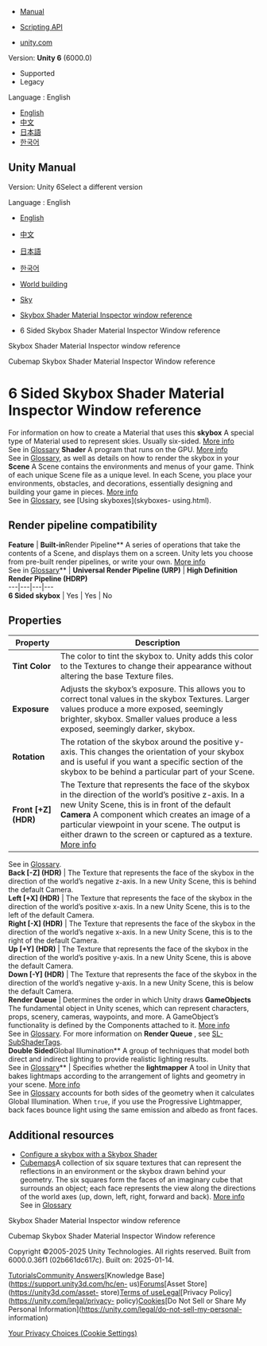 [](https://docs.unity3d.com)

  * [Manual](../Manual/index.html)
  * [Scripting API](../ScriptReference/index.html)

  * [unity.com](https://unity.com/)

Version: **Unity 6** (6000.0)

  * Supported
  * Legacy

Language : English

  * [English](/Manual/shader-skybox-6sided.html)
  * [中文](/cn/current/Manual/shader-skybox-6sided.html)
  * [日本語](/ja/current/Manual/shader-skybox-6sided.html)
  * [한국어](/kr/current/Manual/shader-skybox-6sided.html)

[](https://docs.unity3d.com)

## Unity Manual

Version: Unity 6Select a different version

Language : English

  * [English](/Manual/shader-skybox-6sided.html)
  * [中文](/cn/current/Manual/shader-skybox-6sided.html)
  * [日本語](/ja/current/Manual/shader-skybox-6sided.html)
  * [한국어](/kr/current/Manual/shader-skybox-6sided.html)

  * [World building](CreatingEnvironments.html)
  * [Sky](sky-landing.html)
  * [Skybox Shader Material Inspector window reference](skybox-material-reference.html)
  * 6 Sided Skybox Shader Material Inspector Window reference

[](skybox-material-reference.html)

Skybox Shader Material Inspector window reference

[](shader-skybox-cubemap.html)

Cubemap Skybox Shader Material Inspector Window reference

# 6 Sided Skybox Shader Material Inspector Window reference

For information on how to create a Material that uses this **skybox** A
special type of Material used to represent skies. Usually six-sided. [More
info](sky-landing.html)  
See in [Glossary](Glossary.html#Skybox) **Shader** A program that runs on the
GPU. [More info](Shaders.html)  
See in [Glossary](Glossary.html#Shader), as well as details on how to render
the skybox in your **Scene** A Scene contains the environments and menus of
your game. Think of each unique Scene file as a unique level. In each Scene,
you place your environments, obstacles, and decorations, essentially designing
and building your game in pieces. [More info](CreatingScenes.html)  
See in [Glossary](Glossary.html#Scene), see [Using skyboxes](skyboxes-
using.html).

## Render pipeline compatibility

**Feature** | **Built-in**Render Pipeline** A series of operations that take the contents of a Scene, and displays them on a screen. Unity lets you choose from pre-built render pipelines, or write your own. [More info](render-pipelines.html)  
See in [Glossary](Glossary.html#Renderpipeline)** | **Universal Render Pipeline (URP)** | **High Definition Render Pipeline (HDRP)**  
---|---|---|---  
**6 Sided skybox** | Yes | Yes | No  
  
## Properties

**Property** | **Description**  
---|---  
**Tint Color** | The color to tint the skybox to. Unity adds this color to the Textures to change their appearance without altering the base Texture files.  
**Exposure** | Adjusts the skybox’s exposure. This allows you to correct tonal values in the skybox Textures. Larger values produce a more exposed, seemingly brighter, skybox. Smaller values produce a less exposed, seemingly darker, skybox.  
**Rotation** | The rotation of the skybox around the positive y-axis. This changes the orientation of your skybox and is useful if you want a specific section of the skybox to be behind a particular part of your Scene.  
**Front [+Z] (HDR)** | The Texture that represents the face of the skybox in the direction of the world’s positive z-axis. In a new Unity Scene, this is in front of the default **Camera** A component which creates an image of a particular viewpoint in your scene. The output is either drawn to the screen or captured as a texture. [More info](CamerasOverview.html)  
See in [Glossary](Glossary.html#Camera).  
**Back [-Z] (HDR)** | The Texture that represents the face of the skybox in the direction of the world’s negative z-axis. In a new Unity Scene, this is behind the default Camera.  
**Left [+X] (HDR)** | The Texture that represents the face of the skybox in the direction of the world’s positive x-axis. In a new Unity Scene, this is to the left of the default Camera.  
**Right [-X] (HDR)** | The Texture that represents the face of the skybox in the direction of the world’s negative x-axis. In a new Unity Scene, this is to the right of the default Camera.  
**Up [+Y] (HDR)** | The Texture that represents the face of the skybox in the direction of the world’s positive y-axis. In a new Unity Scene, this is above the default Camera.  
**Down [-Y] (HDR)** | The Texture that represents the face of the skybox in the direction of the world’s negative y-axis. In a new Unity Scene, this is below the default Camera.  
**Render Queue** | Determines the order in which Unity draws **GameObjects** The fundamental object in Unity scenes, which can represent characters, props, scenery, cameras, waypoints, and more. A GameObject’s functionality is defined by the Components attached to it. [More info](class-GameObject.html)  
See in [Glossary](Glossary.html#GameObject). For more information on **Render
Queue** , see [SL-SubShaderTags](SL-SubShaderTags.html).  
**Double Sided**Global Illumination** A group of techniques that model both
direct and indirect lighting to provide realistic lighting results.  
See in [Glossary](Glossary.html#globalillumination)** | Specifies whether the **lightmapper** A tool in Unity that bakes lightmaps according to the arrangement of lights and geometry in your scene. [More info](Lightmapping.html)  
See in [Glossary](Glossary.html#Lightmapper) accounts for both sides of the
geometry when it calculates Global Illumination. When `true`, if you use the
Progressive Lightmapper, back faces bounce light using the same emission and
albedo as front faces.  
  
## Additional resources

  * [Configure a skybox with a Skybox Shader](skybox-shaders.html)
  * [Cubemaps](class-Cubemap-landing.html)A collection of six square textures that can represent the reflections in an environment or the skybox drawn behind your geometry. The six squares form the faces of an imaginary cube that surrounds an object; each face represents the view along the directions of the world axes (up, down, left, right, forward and back). [More info](class-Cubemap-landing.html)  
See in [Glossary](Glossary.html#Cubemap)

[](skybox-material-reference.html)

Skybox Shader Material Inspector window reference

[](shader-skybox-cubemap.html)

Cubemap Skybox Shader Material Inspector Window reference

Copyright ©2005-2025 Unity Technologies. All rights reserved. Built from
6000.0.36f1 (02b661dc617c). Built on: 2025-01-14.

[Tutorials](https://learn.unity.com/)[Community
Answers](https://answers.unity3d.com)[Knowledge
Base](https://support.unity3d.com/hc/en-
us)[Forums](https://forum.unity3d.com)[Asset Store](https://unity3d.com/asset-
store)[Terms of
use](https://docs.unity3d.com/Manual/TermsOfUse.html)[Legal](https://unity.com/legal)[Privacy
Policy](https://unity.com/legal/privacy-
policy)[Cookies](https://unity.com/legal/cookie-policy)[Do Not Sell or Share
My Personal Information](https://unity.com/legal/do-not-sell-my-personal-
information)

[Your Privacy Choices (Cookie Settings)](javascript:void\(0\);)

